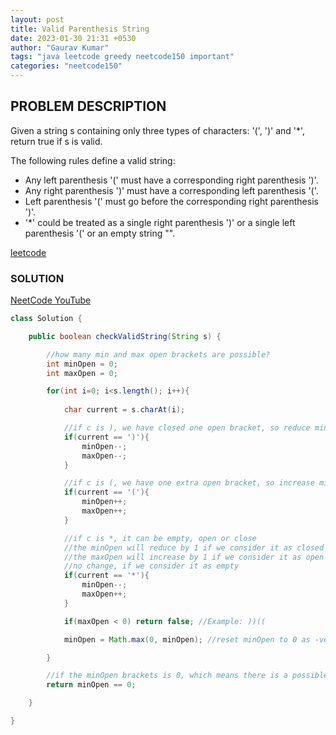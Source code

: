 ```yaml
---
layout: post
title: Valid Parenthesis String
date: 2023-01-30 21:31 +0530
author: "Gaurav Kumar"
tags: "java leetcode greedy neetcode150 important"
categories: "neetcode150"
---
```


## PROBLEM DESCRIPTION

Given a string s containing only three types of characters: '(', ')' and '*', return true if s is valid.

The following rules define a valid string:

- Any left parenthesis '(' must have a corresponding right parenthesis ')'.
- Any right parenthesis ')' must have a corresponding left parenthesis '('.
- Left parenthesis '(' must go before the corresponding right parenthesis ')'.
- '*' could be treated as a single right parenthesis ')' or a single left parenthesis '(' or an empty string "".

[leetcode](https://leetcode.com/problems/valid-parenthesis-string/description/)

### SOLUTION

[NeetCode YouTube](https://www.youtube.com/watch?v=QhPdNS143Qg)

```java
class Solution {

    public boolean checkValidString(String s) {

        //how many min and max open brackets are possible?
        int minOpen = 0;
        int maxOpen = 0;

        for(int i=0; i<s.length(); i++){
            
            char current = s.charAt(i);

            //if c is ), we have closed one open bracket, so reduce minOpen and maxOpen both by 1 
            if(current == ')'){
                minOpen--;
                maxOpen--;
            }

            //if c is (, we have one extra open bracket, so increase minOpen and maxOpen both by 1
            if(current == '('){
                minOpen++;
                maxOpen++;
            }

            //if c is *, it can be empty, open or close
            //the minOpen will reduce by 1 if we consider it as closed
            //the maxOpen will increase by 1 if we consider it as open
            //no change, if we consider it as empty
            if(current == '*'){
                minOpen--;
                maxOpen++;
            }

            if(maxOpen < 0) return false; //Example: ))((

            minOpen = Math.max(0, minOpen); //reset minOpen to 0 as -ve is not possible as min

        }

        //if the minOpen brackets is 0, which means there is a possible equal number of close brackets
        return minOpen == 0;

    }

}
```
